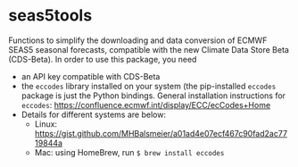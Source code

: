 # seas5tools
Functions to simplify the downloading and data conversion of ECMWF SEAS5 seasonal forecasts, compatible with the new Climate Data Store Beta (CDS-Beta). In order to use this package, you need
- an API key compatible with CDS-Beta
- the `eccodes` library installed on your system (the pip-installed `eccodes` package is just the Python bindings. General installation instructions for `eccodes`: https://confluence.ecmwf.int/display/ECC/ecCodes+Home
- Details for different systems are below:
  - Linux: https://gist.github.com/MHBalsmeier/a01ad4e07ecf467c90fad2ac7719844a
  - Mac: using HomeBrew, run `$ brew install eccodes`